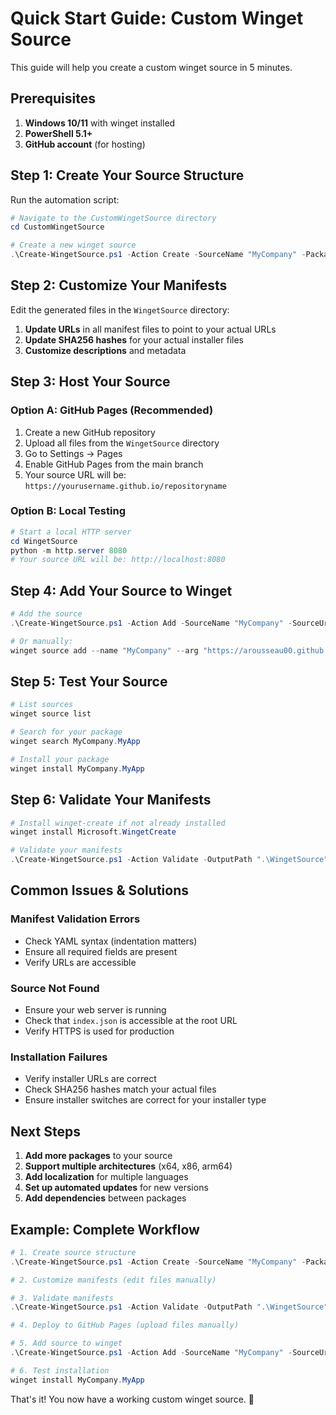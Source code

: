 # Quick Start Guide: Custom Winget Source

This guide will help you create a custom winget source in 5 minutes.

## Prerequisites

1. **Windows 10/11** with winget installed
2. **PowerShell 5.1+**
3. **GitHub account** (for hosting)

## Step 1: Create Your Source Structure

Run the automation script:

```powershell
# Navigate to the CustomWingetSource directory
cd CustomWingetSource

# Create a new winget source
.\Create-WingetSource.ps1 -Action Create -SourceName "MyCompany" -PackageName "MyApp" -PackageVersion "1.0.0" -Publisher "MyCompany" -SourceUrl "https://mycompany.com/winget"
```

## Step 2: Customize Your Manifests

Edit the generated files in the `WingetSource` directory:

1. **Update URLs** in all manifest files to point to your actual URLs
2. **Update SHA256 hashes** for your actual installer files
3. **Customize descriptions** and metadata

## Step 3: Host Your Source

### Option A: GitHub Pages (Recommended)

1. Create a new GitHub repository
2. Upload all files from the `WingetSource` directory
3. Go to Settings → Pages
4. Enable GitHub Pages from the main branch
5. Your source URL will be: `https://yourusername.github.io/repositoryname`

### Option B: Local Testing

```powershell
# Start a local HTTP server
cd WingetSource
python -m http.server 8080
# Your source URL will be: http://localhost:8080
```

## Step 4: Add Your Source to Winget

```powershell
# Add the source
.\Create-WingetSource.ps1 -Action Add -SourceName "MyCompany" -SourceUrl "https://yourusername.github.io/repositoryname"

# Or manually:
winget source add --name "MyCompany" --arg "https://arousseau00.github.io/cautious-happiness/CustomWingetSource"
```

## Step 5: Test Your Source

```powershell
# List sources
winget source list

# Search for your package
winget search MyCompany.MyApp

# Install your package
winget install MyCompany.MyApp
```

## Step 6: Validate Your Manifests

```powershell
# Install winget-create if not already installed
winget install Microsoft.WingetCreate

# Validate your manifests
.\Create-WingetSource.ps1 -Action Validate -OutputPath ".\WingetSource"
```

## Common Issues & Solutions

### Manifest Validation Errors
- Check YAML syntax (indentation matters)
- Ensure all required fields are present
- Verify URLs are accessible

### Source Not Found
- Ensure your web server is running
- Check that `index.json` is accessible at the root URL
- Verify HTTPS is used for production

### Installation Failures
- Verify installer URLs are correct
- Check SHA256 hashes match your actual files
- Ensure installer switches are correct for your installer type

## Next Steps

1. **Add more packages** to your source
2. **Support multiple architectures** (x64, x86, arm64)
3. **Add localization** for multiple languages
4. **Set up automated updates** for new versions
5. **Add dependencies** between packages

## Example: Complete Workflow

```powershell
# 1. Create source structure
.\Create-WingetSource.ps1 -Action Create -SourceName "MyCompany" -PackageName "MyApp" -PackageVersion "1.0.0"

# 2. Customize manifests (edit files manually)

# 3. Validate manifests
.\Create-WingetSource.ps1 -Action Validate -OutputPath ".\WingetSource"

# 4. Deploy to GitHub Pages (upload files manually)

# 5. Add source to winget
.\Create-WingetSource.ps1 -Action Add -SourceName "MyCompany" -SourceUrl "https://yourusername.github.io/repositoryname"

# 6. Test installation
winget install MyCompany.MyApp
```

That's it! You now have a working custom winget source. 🎉 